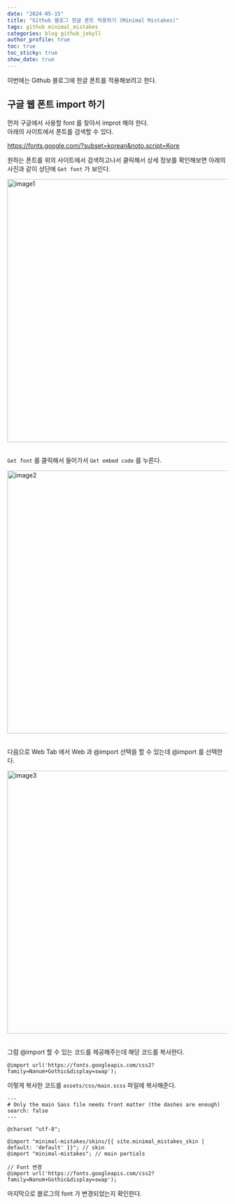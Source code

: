 ```yaml
---
date: "2024-05-15"
title: "Github 블로그 한글 폰트 적용하기 (Minimal Mistakes)"
tags: github minimal_mistakes
categories: blog github_jekyll
author_profile: true
toc: true
toc_sticky: true
show_date: true
---
```



이번에는 Github 블로그에 한글 폰트를 적용해보려고 한다.  
  
  

##  구글 웹 폰트 import 하기

먼저 구글에서 사용할 font 를 찾아서 improt 해야 한다.  
아래의 사이트에서 폰트를 검색할 수 있다.

https://fonts.google.com/?subset=korean&noto.script=Kore


원하는 폰트를 위의 사이트에서 검색하고나서 클릭해서 상세 정보를 확인해보면 아래의 사진과 같이 상단에 `Get font` 가 보인다.

<img width="600" alt="image1" src="https://github.com/JIKOID/jikoid.github.io_jekyll/assets/48994100/b8b693d2-ff32-46b6-8295-23527c4d8c56" />  
<br><Br>

`Get font` 를 클릭해서 들어가서 `Get embed code` 를 누른다.

<img width="600" alt="image2" src="https://github.com/JIKOID/jikoid.github.io_jekyll/assets/48994100/1bdab880-b9c0-4b5c-97d6-bc0b206788c7" />  
<br><br>

다음으로 Web Tab 에서 Web 과 @import 선택을 할 수 있는데 @import 를 선택한다.  

<img width="600" alt="image3" src="https://github.com/JIKOID/jikoid.github.io_jekyll/assets/48994100/89d5805f-6ba4-4b24-8b72-f1ac4faf0ab2">  
<br><br>

그럼 @import 할 수 있는 코드를 제공해주는데 해당 코드를 복사한다.

```
@import url('https://fonts.googleapis.com/css2?family=Nanum+Gothic&display=swap');
```

이렇게 복사한 코드를 `assets/css/main.scss` 파일에 복사해준다. 


```
---
# Only the main Sass file needs front matter (the dashes are enough)
search: false
---

@charset "utf-8";

@import "minimal-mistakes/skins/{{ site.minimal_mistakes_skin | default: 'default' }}"; // skin
@import "minimal-mistakes"; // main partials

// Font 변경
@import url('https://fonts.googleapis.com/css2?family=Nanum+Gothic&display=swap');
```

마지막으로 블로그의 font 가 변경되었는지 확인한다.
